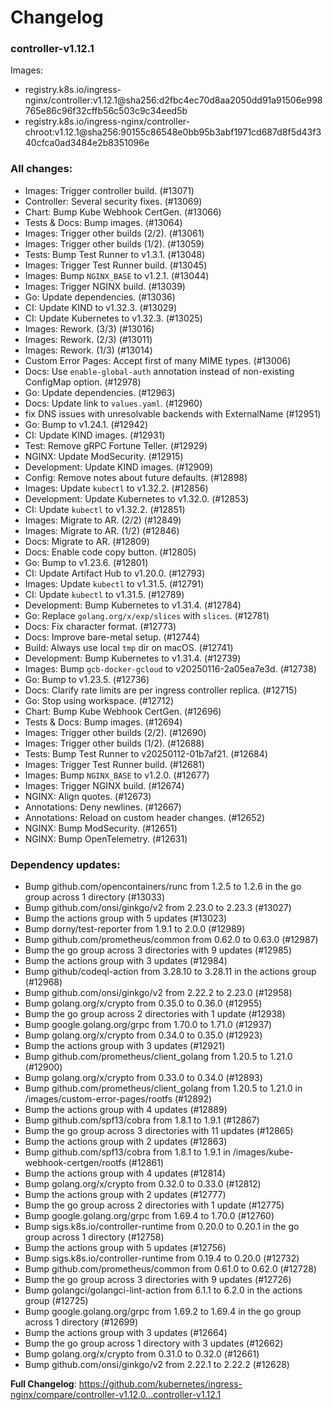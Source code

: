 # Changelog

### controller-v1.12.1

Images:

* registry.k8s.io/ingress-nginx/controller:v1.12.1@sha256:d2fbc4ec70d8aa2050dd91a91506e998765e86c96f32cffb56c503c9c34eed5b
* registry.k8s.io/ingress-nginx/controller-chroot:v1.12.1@sha256:90155c86548e0bb95b3abf1971cd687d8f5d43f340cfca0ad3484e2b8351096e

### All changes:

* Images: Trigger controller build. (#13071)
* Controller: Several security fixes. (#13069)
* Chart: Bump Kube Webhook CertGen. (#13066)
* Tests & Docs: Bump images. (#13064)
* Images: Trigger other builds (2/2). (#13061)
* Images: Trigger other builds (1/2). (#13059)
* Tests: Bump Test Runner to v1.3.1. (#13048)
* Images: Trigger Test Runner build. (#13045)
* Images: Bump `NGINX_BASE` to v1.2.1. (#13044)
* Images: Trigger NGINX build. (#13039)
* Go: Update dependencies. (#13036)
* CI: Update KIND to v1.32.3. (#13029)
* CI: Update Kubernetes to v1.32.3. (#13025)
* Images: Rework. (3/3) (#13016)
* Images: Rework. (2/3) (#13011)
* Images: Rework. (1/3) (#13014)
* Custom Error Pages: Accept first of many MIME types. (#13006)
* Docs: Use `enable-global-auth` annotation instead of non-existing ConfigMap option. (#12978)
* Go: Update dependencies. (#12963)
* Docs: Update link to `values.yaml`. (#12960)
* fix DNS issues with unresolvable backends with ExternalName (#12951)
* Go: Bump to v1.24.1. (#12942)
* CI: Update KIND images. (#12931)
* Test: Remove gRPC Fortune Teller. (#12929)
* NGINX: Update ModSecurity. (#12915)
* Development: Update KIND images. (#12909)
* Config: Remove notes about future defaults. (#12898)
* Images: Update `kubectl` to v1.32.2. (#12856)
* Development: Update Kubernetes to v1.32.0. (#12853)
* CI: Update `kubectl` to v1.32.2. (#12851)
* Images: Migrate to AR. (2/2) (#12849)
* Images: Migrate to AR. (1/2) (#12846)
* Docs: Migrate to AR. (#12809)
* Docs: Enable code copy button. (#12805)
* Go: Bump to v1.23.6. (#12801)
* CI: Update Artifact Hub to v1.20.0. (#12793)
* Images: Update `kubectl` to v1.31.5. (#12791)
* CI: Update `kubectl` to v1.31.5. (#12789)
* Development: Bump Kubernetes to v1.31.4. (#12784)
* Go: Replace `golang.org/x/exp/slices` with `slices`. (#12781)
* Docs: Fix character format. (#12773)
* Docs: Improve bare-metal setup. (#12744)
* Build: Always use local `tmp` dir on macOS. (#12741)
* Development: Bump Kubernetes to v1.31.4. (#12739)
* Images: Bump `gcb-docker-gcloud` to v20250116-2a05ea7e3d. (#12738)
* Go: Bump to v1.23.5. (#12736)
* Docs: Clarify rate limits are per ingress controller replica. (#12715)
* Go: Stop using workspace. (#12712)
* Chart: Bump Kube Webhook CertGen. (#12696)
* Tests & Docs: Bump images. (#12694)
* Images: Trigger other builds (2/2). (#12690)
* Images: Trigger other builds (1/2). (#12688)
* Tests: Bump Test Runner to v20250112-01b7af21. (#12684)
* Images: Trigger Test Runner build. (#12681)
* Images: Bump `NGINX_BASE` to v1.2.0. (#12677)
* Images: Trigger NGINX build. (#12674)
* NGINX: Align quotes. (#12673)
* Annotations: Deny newlines. (#12667)
* Annotations: Reload on custom header changes. (#12652)
* NGINX: Bump ModSecurity. (#12651)
* NGINX: Bump OpenTelemetry. (#12631)

### Dependency updates:

* Bump github.com/opencontainers/runc from 1.2.5 to 1.2.6 in the go group across 1 directory (#13033)
* Bump github.com/onsi/ginkgo/v2 from 2.23.0 to 2.23.3 (#13027)
* Bump the actions group with 5 updates (#13023)
* Bump dorny/test-reporter from 1.9.1 to 2.0.0 (#12989)
* Bump github.com/prometheus/common from 0.62.0 to 0.63.0 (#12987)
* Bump the go group across 3 directories with 9 updates (#12985)
* Bump the actions group with 3 updates (#12984)
* Bump github/codeql-action from 3.28.10 to 3.28.11 in the actions group (#12968)
* Bump github.com/onsi/ginkgo/v2 from 2.22.2 to 2.23.0 (#12958)
* Bump golang.org/x/crypto from 0.35.0 to 0.36.0 (#12955)
* Bump the go group across 2 directories with 1 update (#12938)
* Bump google.golang.org/grpc from 1.70.0 to 1.71.0 (#12937)
* Bump golang.org/x/crypto from 0.34.0 to 0.35.0 (#12923)
* Bump the actions group with 3 updates (#12921)
* Bump github.com/prometheus/client_golang from 1.20.5 to 1.21.0 (#12900)
* Bump golang.org/x/crypto from 0.33.0 to 0.34.0 (#12893)
* Bump github.com/prometheus/client_golang from 1.20.5 to 1.21.0 in /images/custom-error-pages/rootfs (#12892)
* Bump the actions group with 4 updates (#12889)
* Bump github.com/spf13/cobra from 1.8.1 to 1.9.1 (#12867)
* Bump the go group across 3 directories with 11 updates (#12865)
* Bump the actions group with 2 updates (#12863)
* Bump github.com/spf13/cobra from 1.8.1 to 1.9.1 in /images/kube-webhook-certgen/rootfs (#12861)
* Bump the actions group with 4 updates (#12814)
* Bump golang.org/x/crypto from 0.32.0 to 0.33.0 (#12812)
* Bump the actions group with 2 updates (#12777)
* Bump the go group across 2 directories with 1 update (#12775)
* Bump google.golang.org/grpc from 1.69.4 to 1.70.0 (#12760)
* Bump sigs.k8s.io/controller-runtime from 0.20.0 to 0.20.1 in the go group across 1 directory (#12758)
* Bump the actions group with 5 updates (#12756)
* Bump sigs.k8s.io/controller-runtime from 0.19.4 to 0.20.0 (#12732)
* Bump github.com/prometheus/common from 0.61.0 to 0.62.0 (#12728)
* Bump the go group across 3 directories with 9 updates (#12726)
* Bump golangci/golangci-lint-action from 6.1.1 to 6.2.0 in the actions group (#12725)
* Bump google.golang.org/grpc from 1.69.2 to 1.69.4 in the go group across 1 directory (#12699)
* Bump the actions group with 3 updates (#12664)
* Bump the go group across 1 directory with 3 updates (#12662)
* Bump golang.org/x/crypto from 0.31.0 to 0.32.0 (#12661)
* Bump github.com/onsi/ginkgo/v2 from 2.22.1 to 2.22.2 (#12628)

**Full Changelog**: https://github.com/kubernetes/ingress-nginx/compare/controller-v1.12.0...controller-v1.12.1
